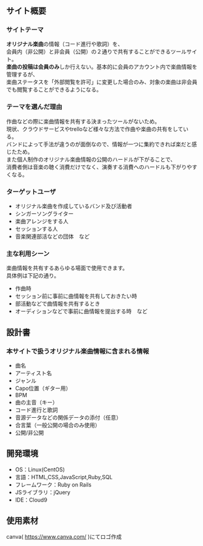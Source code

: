 
# <Chord Sharing>

## サイト概要
### サイトテーマ  
**オリジナル楽曲**の情報（コード進行や歌詞）を、  
会員内（非公開）と非会員（公開）の２通りで共有することができるツールサイト。  
**楽曲の投稿は会員のみ**しか行えない。基本的に会員のアカウント内で楽曲情報を管理するが、  
楽曲ステータスを「外部閲覧を許可」に変更した場合のみ、対象の楽曲は非会員でも閲覧することができるようになる。  

### テーマを選んだ理由  
作曲などの際に楽曲情報を共有する決まったツールがないため。  
現状、クラウドサービスやtrelloなど様々な方法で作曲や楽曲の共有をしている。  
バンドによって手法が違うのが面倒なので、情報が一つに集約できれば楽だと感じたため。  
また個人制作のオリジナル楽曲情報の公開のハードルが下がることで、  
消費者側は音楽の聴く消費だけでなく、演奏する消費へのハードルも下がりやすくなる。

### ターゲットユーザ
* オリジナル楽曲を作成しているバンド及び活動者
* シンガーソングライター
* 楽曲アレンジをする人
* セッションする人
* 音楽関連部活などの団体　など  

### 主な利用シーン
楽曲情報を共有するあらゆる場面で使用できます。  
具体例は下記の通り。  
* 作曲時
* セッション前に事前に曲情報を共有しておきたい時
* 部活動などで曲情報を共有するとき
* オーディションなどで事前に曲情報を提出する時　など

## 設計書
### 本サイトで扱うオリジナル楽曲情報に含まれる情報  
* 曲名
* アーティスト名
* ジャンル
* Capo位置（ギター用）
* BPM
* 曲の主音（キー）
* コード進行と歌詞
* 音源データなどの関係データの添付（任意）
* 合言葉（一般公開の場合のみ使用）
* 公開/非公開

## 開発環境
- OS：Linux(CentOS)
- 言語：HTML,CSS,JavaScript,Ruby,SQL
- フレームワーク：Ruby on Rails
- JSライブラリ：jQuery
- IDE：Cloud9

## 使用素材  
canva( https://www.canva.com/ )にてロゴ作成